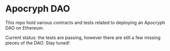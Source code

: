 # Apocryph DAO

This repo hold various contracts and tests related to deploying an Apocryph DAO on Ethereum.

Current status: the tests are passing, however there are still a few missing pieces of the DAO. Stay tuned!
